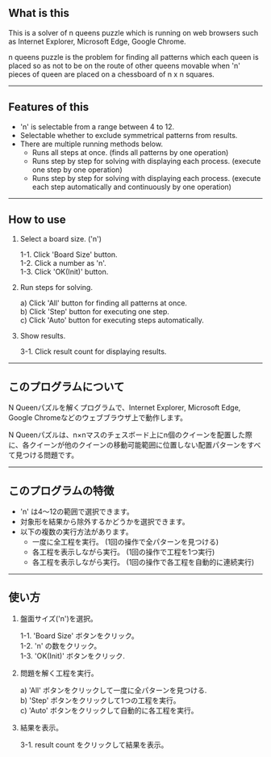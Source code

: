 ## What is this

This is a solver of n queens puzzle which is running on web browsers such as Internet Explorer, Microsoft Edge, Google Chrome.

n queens puzzle is the problem for finding all patterns which each queen is placed so as not to be on the route of other queens movable when 'n' pieces of queen are placed on a chessboard of n x n squares.

---
## Features of this

* 'n' is selectable from a range between 4 to 12.
* Selectable whether to exclude symmetrical patterns from results.
* There are multiple running methods below.
  * Runs all steps at once. (finds all patterns by one operation)
  * Runs step by step for solving with displaying each process. (execute one step by one operation)
  * Runs step by step for solving with displaying each process. (execute each step automatically and continuously by one operation)

---
## How to use

1. Select a board size. ('n')

    1-1. Click 'Board Size' button.  
    1-2. Click a number as 'n'.  
    1-3. Click 'OK(Init)' button.  

1. Run steps for solving.

    a) Click 'All' button for finding all patterns at once.  
    b) Click 'Step' button for executing one step.  
    c) Click 'Auto' button for executing steps automatically.  

1. Show results.

    3-1. Click result count for displaying results.  


---
## このプログラムについて
N Queenパズルを解くプログラムで、Internet Explorer, Microsoft Edge, Google Chromeなどのウェブブラウザ上で動作します。

N Queenパズルは、n×nマスのチェスボード上にn個のクイーンを配置した際に、各クイーンが他のクイーンの移動可能範囲に位置しない配置パターンをすべて見つける問題です。

---
## このプログラムの特徴

* 'n' は4～12の範囲で選択できます。
* 対象形を結果から除外するかどうかを選択できます。
* 以下の複数の実行方法があります。
  * 一度に全工程を実行。 (1回の操作で全パターンを見つける)
  * 各工程を表示しながら実行。 (1回の操作で工程を1つ実行)
  * 各工程を表示しながら実行。 (1回の操作で各工程を自動的に連続実行)

---
## 使い方

1. 盤面サイズ('n')を選択。

    1-1. 'Board Size' ボタンをクリック。  
    1-2. 'n' の数をクリック。  
    1-3. 'OK(Init)' ボタンをクリック.  

1. 問題を解く工程を実行。

    a) 'All' ボタンをクリックして一度に全パターンを見つける.  
    b) 'Step' ボタンをクリックして1つの工程を実行。  
    c) 'Auto' ボタンをクリックして自動的に各工程を実行。  

1. 結果を表示。

    3-1. result count をクリックして結果を表示。  

